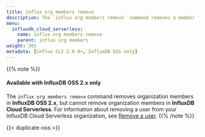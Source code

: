 ```yaml
---
title: influx org members remove
description: The `influx org members remove` command removes a member from an organization in InfluxDB.
menu:
  influxdb_cloud_serverless:
    name: influx org members remove
    parent: influx org members
weight: 301
metadata: [influx CLI 2.0.0+, InfluxDB OSS only]
---
```


{{% note %}}
#### Available with InfluxDB OSS 2.x only
The `influx org members remove` command removes organization members in **InfluxDB OSS 2.x**,
but cannot remove organization members in **InfluxDB Cloud Serverless**.
For information about removing a user from your InfluxDB Cloud Serverless organization, see
[Remove a user](/influxdb/cloud/organizations/users/#remove-a-user-from-your-organization/).
{{% /note %}}

{{< duplicate-oss >}}
